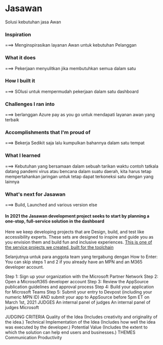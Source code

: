 # Jasawan 
Solusi kebutuhan jasa Awan
### Inspiration  
===> Menginspirasikan layanan Awan untuk kebutuhan Pelanggan 

### What it does  
===> Pekerjaan menyulitkan jika membutuhkan semua dalam satu 

### How I built it  
===> SOlusi untuk mempermudah pekerjaan dalam satu dashboard 

### Challenges I ran into  
===> berlanggan Azure pay as you go untuk mendapati layanan awan yang terbaik 

### Accomplishments that I'm proud of  
===> Bekerja Sedikit saja lalu kumpulkan bahannya dalam satu tempat

### What I learned  
===> Kebutuhan yang bersamaan dalam sebuah tarikan waktu contoh tatkala datang pandemi virus atau bencana dalam suatu daerah, kita harus tetap mempertahankan jaringan untuk tetap dapat terkoneksi satu dengan yang lainnya

### What's next for Jasawan 
===> Build, Launched and various version else

#### In 2021 the Jasawan development project seeks to start by planning a one-stop, full-service solution in the dashboard
  Here we keep developing projects that are Design, build, and test like accessibility experts. These sets are designed to inspire and guide you as you envision them and build fun and inclusive experiences.
[This is one of the service projects we created, built for the toolchain ](https://console.ng.bluemix.net/devops/toolchains/7e57234f-a5be-45d2-beb6-f38cfd5cf3c8?env_id=ibm%3Ayp%3Aus-south)

Selanjutnya untuk para anggota team yang tergabung dengan 
How to Enter:
You can skip steps 1 and 2 if you already have an MPN and an M365 developer account.

Step 1: Sign up your organization with the Microsoft Partner Network 
Step 2: Open a Microsoft365 developer account
Step 3: Review the AppSource publication guidelines and approval process
Step 4: Build your application for Microsoft Teams
Step 5: Submit your entry to Devpost (including your numeric MPN ID) AND submit your app to AppSource before 5pm ET on March 1st, 2021 
JUDGES
An internal panel of judges
An internal panel of judges
Microsoft

JUDGING CRITERIA
Quality of the Idea
(Includes creativity and originality of the idea.)
Technical Implementation of the Idea
(Includes how well the idea was executed by the developer.)
Potential Value
(Includes the extent to which the solution can help end users and businesses.)
THEMES
Communication
Productivity
